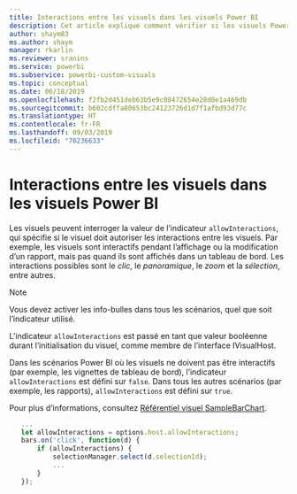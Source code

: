 ```yaml
---
title: Interactions entre les visuels dans les visuels Power BI
description: Cet article explique comment vérifier si les visuels Power BI doivent autoriser les interactions entre les visuels.
author: shaym83
ms.author: shaym
manager: rkarlin
ms.reviewer: sranins
ms.service: powerbi
ms.subservice: powerbi-custom-visuals
ms.topic: conceptual
ms.date: 06/18/2019
ms.openlocfilehash: f2fb2d451deb63b5e9c08472654e28d0e1a469db
ms.sourcegitcommit: b602cdffa80653bc24123726d1d7f1afbd93d77c
ms.translationtype: HT
ms.contentlocale: fr-FR
ms.lasthandoff: 09/03/2019
ms.locfileid: "70236633"
---
```

# <a name="visual-interactions-in-power-bi-visuals"></a>Interactions entre les visuels dans les visuels Power BI

Les visuels peuvent interroger la valeur de l’indicateur `allowInteractions`, qui spécifie si le visuel doit autoriser les interactions entre les visuels. Par exemple, les visuels sont interactifs pendant l’affichage ou la modification d’un rapport, mais pas quand ils sont affichés dans un tableau de bord. Les interactions possibles sont le *clic*, le *panoramique*, le *zoom* et la *sélection*, entre autres. 

> [!NOTE]
> Vous devez activer les info-bulles dans tous les scénarios, quel que soit l’indicateur utilisé.

L’indicateur `allowInteractions` est passé en tant que valeur booléenne durant l’initialisation du visuel, comme membre de l’interface IVisualHost.

Dans les scénarios Power BI où les visuels ne doivent pas être interactifs (par exemple, les vignettes de tableau de bord), l’indicateur `allowInteractions` est défini sur `false`. Dans tous les autres scénarios (par exemple, les rapports), `allowInteractions` est défini sur `true`.

Pour plus d’informations, consultez [Référentiel visuel SampleBarChart](https://github.com/Microsoft/PowerBI-visuals-sampleBarChart/commit/59a47935d8f5272ce145fe804193599ddb7e2001).

```typescript
   ...
   let allowInteractions = options.host.allowInteractions;
   bars.on('click', function(d) {
       if (allowInteractions) {
           selectionManager.select(d.selectionId);
           ...
       }
   });
```
